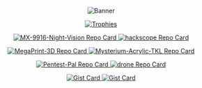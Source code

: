 <p align="center">
  <img src="https://github.com/user-attachments/assets/f39dac1b-65d9-41cc-9e39-aa54f43f3a70" alt="Banner" />
<!--   ![IMG_0112](https://github.com/user-attachments/assets/f39dac1b-65d9-41cc-9e39-aa54f43f3a70) -->

</p>

<!--Trophies-->
<p align="center">
  <a href="https://github.com/computerfish">
    <img src="https://github-profile-trophy.vercel.app/?username=computerfish&theme=onedark" alt="Trophies" />
  </a>
</p>

<!--Repo Cards-->
<p align="center">
  <a href="https://github.com/computerfish/MX-9916-Night-Vision">
    <img src="https://github-readme-stats.vercel.app/api/pin/?username=computerfish&repo=MX-9916-Night-Vision&theme=dark&show_border=true&border_color=e2e2e2&description_lines_count=3" alt="MX-9916-Night-Vision Repo Card" />
  </a>
  <a href="https://github.com/computerfish/hackscope">
    <img src="https://github-readme-stats.vercel.app/api/pin/?username=computerfish&repo=hackscope&theme=dark&show_border=true&border_color=e2e2e2&description_lines_count=3" alt="hackscope Repo Card" />
  </a>
</p>

<p align="center">
  <a href="https://github.com/computerfish/MegaPrint-3D">
    <img src="https://github-readme-stats.vercel.app/api/pin/?username=computerfish&repo=MegaPrint-3D&theme=dark&show_border=true&border_color=e2e2e2&description_lines_count=3" alt="MegaPrint-3D Repo Card" />
  </a>
  <a href="https://github.com/computerfish/Mysterium-Acrylic-TKL">
    <img src="https://github-readme-stats.vercel.app/api/pin/?username=computerfish&repo=Mysterium-Acrylic-TKL&theme=dark&show_border=true&border_color=e2e2e2&description_lines_count=3" alt="Mysterium-Acrylic-TKL Repo Card" />
  </a>
</p>

<p align="center">
  <a href="https://github.com/computerfish/Pentest-Pal">
    <img src="https://github-readme-stats.vercel.app/api/pin/?username=computerfish&repo=Pentest-Pal&theme=dark&show_border=true&border_color=e2e2e2&description_lines_count=3" alt="Pentest-Pal Repo Card" />
  </a>
  <a href="https://github.com/computerfish/drone">
    <img src="https://github-readme-stats.vercel.app/api/pin/?username=computerfish&repo=drone&theme=dark&show_border=true&border_color=e2e2e2&description_lines_count=3" alt="drone Repo Card" />
  </a>
</p>

<!--Gist Cards-->
<p align="center">
  <a href="https://gist.github.com/ComputerFish/fdb60c43565245f40567534b44116e23">
    <img src="https://github-readme-stats.vercel.app/api/gist?id=fdb60c43565245f40567534b44116e23&theme=dark&show_border=true&border_color=e2e2e2" alt="Gist Card" />
  </a>
  <a href="https://github.com/computerfish/Pentest-Pal">
    <img src="https://github-readme-stats.vercel.app/api/gist?id=fdb60c43565245f40567534b44116e23&theme=dark&show_border=true&border_color=e2e2e2" alt="Gist Card" />
  </a>
</p>
